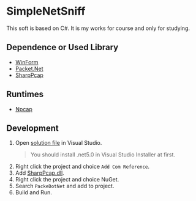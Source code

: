 # SimpleNetSniff
This soft is based on C#. It is my works for course and only for studying.

## Dependence or Used Library
- [WinForm](https://github.com/dotnet/winforms)
- [Packet.Net](https://github.com/dotpcap/packetnet)
- [SharpPcap](https://github.com/dotpcap/sharppcap)

## Runtimes
- [Npcap](https://github.com/dotpcap/sharppcap)

## Development
1. Open [solution file](NetSniff.sln) in Visual Studio.
   > You should install .net5.0 in Visual Studio Installer at first.
2. Right click the project and choice `Add Com Reference`.
3. Add [SharpPcap.dll](dependence/SharpPcap.dll).
4. Right click the project and choice NuGet.
5. Search `PackeDotNet` and add to project.
6. Build and Run.